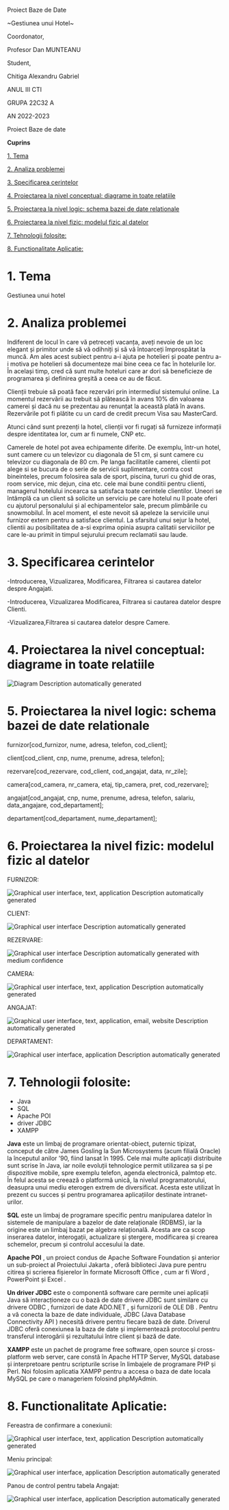 Proiect Baze de Date

\~Gestiunea unui Hotel\~

Coordonator,

Profesor Dan MUNTEANU

Student,

Chitiga Alexandru Gabriel

ANUL III CTI

GRUPA 22C32 A

AN 2022-2023

Proiect Baze de date

**Cuprins**

[1. Tema](#1-tema)

[2. Analiza problemei](#2-analiza-problemei)

[3. Specificarea cerintelor](#3-specificarea-cerintelor)

[4. Proiectarea la nivel conceptual: diagrame in toate relatiile](#4-proiectarea-la-nivel-conceptual-diagrame-in-toate-relatiile)

[5. Proiectarea la nivel logic: schema bazei de date relationale](#5-proiectarea-la-nivel-logic-schema-bazei-de-date-relationale)

[6. Proiectarea la nivel fizic: modelul fizic al datelor](#6-proiectarea-la-nivel-fizic-modelul-fizic-al-datelor)

[7. Tehnologii folosite:](#7-tehnologii-folosite)

[8. Functionalitate Aplicatie:](#8-functionalitate-aplicatie)

# 1. Tema

Gestiunea unui hotel

# 2. Analiza problemei

Indiferent de locul în care vă petreceți vacanța, aveți nevoie de un loc elegant și primitor unde să vă odihniți și să vă întoarceți împrospătat la muncă. Am ales acest subiect pentru a-i ajuta pe hotelieri și poate pentru a-i motiva pe hotelieri să documenteze mai bine ceea ce fac în hotelurile lor. În același timp, cred că sunt multe hoteluri care ar dori să beneficieze de programarea și definirea greșită a ceea ce au de făcut.

Clienții trebuie să poată face rezervări prin intermediul sistemului online. La momentul rezervării au trebuit să plătească în avans 10% din valoarea camerei și dacă nu se prezentau au renunțat la această plată în avans. Rezervările pot fi plătite cu un card de credit precum Visa sau MasterCard.

Atunci când sunt prezenți la hotel, clienții vor fi rugați să furnizeze informații despre identitatea lor, cum ar fi numele, CNP etc.

Camerele de hotel pot avea echipamente diferite. De exemplu, într-un hotel, sunt camere cu un televizor cu diagonala de 51 cm, și sunt camere cu televizor cu diagonala de 80 cm. Pe langa facilitatile camerei, clientii pot alege si se bucura de o serie de servicii suplimentare, contra cost bineinteles, precum folosirea sala de sport, piscina, tururi cu ghid de oras, room service, mic dejun, cina etc. cele mai bune conditii pentru clienti, managerul hotelului incearca sa satisfaca toate cerintele clientilor. Uneori se întâmplă ca un client să solicite un serviciu pe care hotelul nu îl poate oferi cu ajutorul personalului și al echipamentelor sale, precum plimbările cu snowmobilul. În acel moment, el este nevoit să apeleze la serviciile unui furnizor extern pentru a satisface clientul. La sfarsitul unui sejur la hotel, clientii au posibilitatea de a-si exprima opinia asupra calitatii serviciilor pe care le-au primit in timpul sejurului precum reclamatii sau laude.

# 3. Specificarea cerintelor

\-Introducerea, Vizualizarea, Modificarea, Filtrarea si cautarea datelor despre Angajati.

\-Introducerea, Vizualizarea Modificarea, Filtrarea si cautarea datelor despre Clienti.

\-Vizualizarea,Filtrarea si cautarea datelor despre Camere.

# 4. Proiectarea la nivel conceptual: diagrame in toate relatiile

![Diagram Description automatically generated](media/3cff0a08b6258c3b177b49529ffc536c.png)

# 5. Proiectarea la nivel logic: schema bazei de date relationale

furnizor[cod_furnizor, nume, adresa, telefon, cod_client];

client[cod_client, cnp, nume, prenume, adresa, telefon];

rezervare[cod_rezervare, cod_client, cod_angajat, data, nr_zile];

camera[cod_camera, nr_camera, etaj, tip_camera, pret, cod_rezervare];

angajat[cod_angajat, cnp, nume, prenume, adresa, telefon, salariu, data_angajare, cod_departament];

departament[cod_departament, nume_departament];

# 6. Proiectarea la nivel fizic: modelul fizic al datelor

FURNIZOR:

![Graphical user interface, text, application Description automatically generated](media/f24564f009133476bd34c4c620e80a05.png)

CLIENT:

![Graphical user interface Description automatically generated](media/fba4bc1f2c7c07b16de501efe86e512a.png)

REZERVARE:

![Graphical user interface Description automatically generated with medium confidence](media/91b0729ff82c9fd4a9620c8b2eb8241b.png)

CAMERA:

![Graphical user interface, text, application Description automatically generated](media/276de4287bc75e347a3507fb33f38dc9.png)

ANGAJAT:

![Graphical user interface, text, application, email, website Description automatically generated](media/e8fd5845b42e5d99d558206b7061704f.png)

DEPARTAMENT:

![Graphical user interface, application Description automatically generated](media/46696a42454fb336fd62e1f958c03be8.png)

# 7. Tehnologii folosite:

-   Java
-   SQL
-   Apache POI
-   driver JDBC
-   XAMPP

**Java** este un limbaj de programare orientat-obiect, puternic tipizat, conceput de către James Gosling la Sun Microsystems (acum filială Oracle) la începutul anilor ʼ90, fiind lansat în 1995. Cele mai multe aplicații distribuite sunt scrise în Java, iar noile evoluții tehnologice permit utilizarea sa și pe dispozitive mobile, spre exemplu telefon, agenda electronică, palmtop etc. În felul acesta se creează o platformă unică, la nivelul programatorului, deasupra unui mediu eterogen extrem de diversificat. Acesta este utilizat în prezent cu succes și pentru programarea aplicațiilor destinate intranet-urilor.

**SQL** este un limbaj de programare specific pentru manipularea datelor în sistemele de manipulare a bazelor de date relaționale (RDBMS), iar la origine este un limbaj bazat pe algebra relațională. Acesta are ca scop inserarea datelor, interogații, actualizare și ștergere, modificarea și crearea schemelor, precum și controlul accesului la date.

**Apache POI** , un proiect condus de Apache Software Foundation și anterior un sub-proiect al Proiectului Jakarta , oferă biblioteci Java pure pentru citirea și scrierea fișierelor în formate Microsoft Office , cum ar fi Word , PowerPoint și Excel .

**Un driver JDBC** este o componentă software care permite unei aplicații Java să interacționeze cu o bază de date drivere JDBC sunt similare cu drivere ODBC , furnizori de date ADO.NET , și furnizorii de OLE DB . Pentru a vă conecta la baze de date individuale, JDBC (Java Database Connectivity API ) necesită drivere pentru fiecare bază de date. Driverul JDBC oferă conexiunea la baza de date și implementează protocolul pentru transferul interogării și rezultatului între client și bază de date.

**XAMPP** este un pachet de programe free software, open source și cross-platform web server, care constă în Apache HTTP Server, MySQL database și interpretoare pentru scripturile scrise în limbajele de programare PHP și Perl. Noi folosim aplicatia XAMPP pentru a accesa o baza de date locala MySQL pe care o manageriem folosind phpMyAdmin.

# 8. Functionalitate Aplicatie:

Fereastra de confirmare a conexiunii:

![Graphical user interface, text, application Description automatically generated](media/29b6153162755402569e15019c8219df.png)

Meniu principal:

![Graphical user interface, application Description automatically generated](media/bd350456b66105c8bcfdf2dcf38264c7.png)

Panou de control pentru tabela Angajat:

![Graphical user interface, application Description automatically generated](media/f888fa73c86693bbddf95cfe1085ede8.png)
